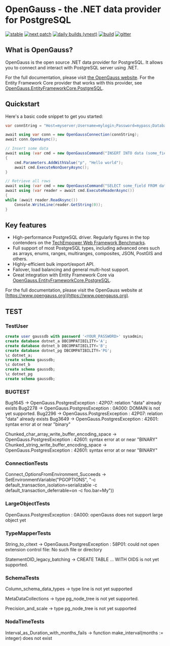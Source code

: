 # OpenGauss - the .NET data provider for PostgreSQL

[![stable](https://img.shields.io/nuget/v/OpenGauss.svg?label=stable)](https://www.nuget.org/packages/OpenGauss/)
[![next patch](https://img.shields.io/myget/opengauss/v/opengauss.svg?label=next%20patch)](https://www.myget.org/feed/opengauss/package/nuget/OpenGauss)
[![daily builds (vnext)](https://img.shields.io/myget/opengauss-unstable/v/opengauss.svg?label=unstable)](https://www.myget.org/feed/opengauss-unstable/package/nuget/OpenGauss)
[![build](https://img.shields.io/github/workflow/status/opengauss/opengauss/Build)](https://github.com/opengauss/opengauss/actions)
[![gitter](https://img.shields.io/badge/gitter-join%20chat-brightgreen.svg)](https://gitter.im/opengauss/opengauss)

## What is OpenGauss?

OpenGauss is the open source .NET data provider for PostgreSQL. It allows you to connect and interact with PostgreSQL server using .NET.

For the full documentation, please visit [the OpenGauss website](https://www.opengauss.org). For the Entity Framework Core provider that works with this provider, see [OpenGauss.EntityFrameworkCore.PostgreSQL](https://github.com/opengauss/efcore.pg).

## Quickstart

Here's a basic code snippet to get you started:

```csharp
var connString = "Host=myserver;Username=mylogin;Password=mypass;Database=mydatabase";

await using var conn = new OpenGaussConnection(connString);
await conn.OpenAsync();

// Insert some data
await using (var cmd = new OpenGaussCommand("INSERT INTO data (some_field) VALUES (@p)", conn))
{
    cmd.Parameters.AddWithValue("p", "Hello world");
    await cmd.ExecuteNonQueryAsync();
}

// Retrieve all rows
await using (var cmd = new OpenGaussCommand("SELECT some_field FROM data", conn))
await using (var reader = await cmd.ExecuteReaderAsync())
{
while (await reader.ReadAsync())
    Console.WriteLine(reader.GetString(0));
}
```

## Key features

* High-performance PostgreSQL driver. Regularly figures in the top contenders on the [TechEmpower Web Framework Benchmarks](https://www.techempower.com/benchmarks/).
* Full support of most PostgreSQL types, including advanced ones such as arrays, enums, ranges, multiranges, composites, JSON, PostGIS and others.
* Highly-efficient bulk import/export API.
* Failover, load balancing and general multi-host support.
* Great integration with Entity Framework Core via [OpenGauss.EntityFrameworkCore.PostgreSQL](https://www.nuget.org/packages/OpenGauss.EntityFrameworkCore.PostgreSQL).

For the full documentation, please visit the OpenGauss website at [https://www.opengauss.org](https://www.opengauss.org).



## TEST

### TestUser

```sql
create user gaussdb with password '<YOUR_PASSWORD>' sysadmin;
create database dotnet_a DBCOMPATIBILITY='A';
create database dotnet_b DBCOMPATIBILITY='B';
create database dotnet_pg DBCOMPATIBILITY='PG';
\c dotnet_a;
create schema gaussdb;
\c dotnet_b
create schema gaussdb;
\c dotnet_pg
create schema gaussdb;
```

### BUGTEST

Bug1645 -> OpenGauss.PostgresException : 42P07: relation "data" already exists
Bug2278 -> OpenGauss.PostgresException : 0A000: DOMAIN is not yet supported.
Bug2296 -> OpenGauss.PostgresException : 42P07: relation "data" already exists
Bug3649 -> OpenGauss.PostgresException : 42601: syntax error at or near "binary"

Chunked_char_array_write_buffer_encoding_space -> OpenGauss.PostgresException : 42601: syntax error at or near "BINARY"
Chunked_string_write_buffer_encoding_space -> OpenGauss.PostgresException : 42601: syntax error at or near "BINARY"

###  ConnectionTests

Connect_OptionsFromEnvironment_Succeeds -> SetEnvironmentVariable("PGOPTIONS", "-c default_transaction_isolation=serializable -c default_transaction_deferrable=on -c foo.bar=My"))

### LargeObjectTests 

OpenGauss.PostgresException : 0A000: openGauss does not support large object yet

### TypeMapperTests

String_to_citext -> OpenGauss.PostgresException : 58P01: could not open extension control file: No such file or directory


StatementOID_legacy_batching -> CREATE TABLE ... WITH OIDS is not yet supported.


### SchemaTests

Column_schema_data_types -> type line is not yet supported

MetaDataCollections -> type pg_node_tree is not yet supported.

Precision_and_scale -> type pg_node_tree is not yet supported

### NodaTimeTests

Interval_as_Duration_with_months_fails -> function make_interval(months := integer) does not exist